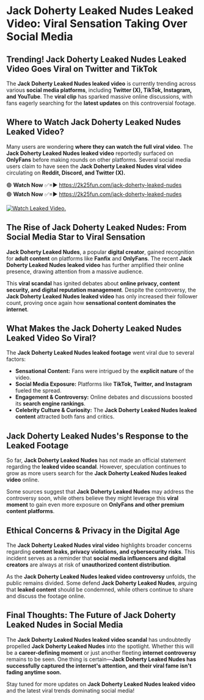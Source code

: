 # Jack Doherty Leaked Nudes Leaked Video: Viral Sensation Taking Over Social Media

## **Trending! Jack Doherty Leaked Nudes Leaked Video Goes Viral on Twitter and TikTok**
The **Jack Doherty Leaked Nudes leaked video** is currently trending across various **social media platforms**, including **Twitter (X), TikTok, Instagram, and YouTube**. The **viral clip** has sparked massive online discussions, with fans eagerly searching for the **latest updates** on this controversial footage.

## **Where to Watch Jack Doherty Leaked Nudes Leaked Video?**
Many users are wondering **where they can watch the full viral video**. The **Jack Doherty Leaked Nudes leaked video** reportedly surfaced on **OnlyFans** before making rounds on other platforms. Several social media users claim to have seen the **Jack Doherty Leaked Nudes viral video** circulating on **Reddit, Discord, and Twitter (X).**

🟢 **Watch Now** ✅=► https://2k25fun.com/jack-doherty-leaked-nudes  
🟢 **Watch Now** ✅=► https://2k25fun.com/jack-doherty-leaked-nudes  

[![Watch Leaked Video.](https://miro.medium.com/v2/resize:fit:828/format:webp/1*cilzJN44JGOrTw9NJCrNHA.gif "Watch Leaked Video")](https://2k25fun.com/jack-doherty-leaked-nudes)

## **The Rise of Jack Doherty Leaked Nudes: From Social Media Star to Viral Sensation**
**Jack Doherty Leaked Nudes**, a popular **digital creator**, gained recognition for **adult content** on platforms like **Fanfix** and **OnlyFans**. The recent **Jack Doherty Leaked Nudes leaked video** has further amplified their online presence, drawing attention from a massive audience.

This **viral scandal** has ignited debates about **online privacy, content security, and digital reputation management**. Despite the controversy, the **Jack Doherty Leaked Nudes leaked video** has only increased their follower count, proving once again how **sensational content dominates the internet**.

## **What Makes the Jack Doherty Leaked Nudes Leaked Video So Viral?**
The **Jack Doherty Leaked Nudes leaked footage** went viral due to several factors:
- **Sensational Content:** Fans were intrigued by the **explicit nature** of the video.
- **Social Media Exposure:** Platforms like **TikTok, Twitter, and Instagram** fueled the spread.
- **Engagement & Controversy:** Online debates and discussions boosted its **search engine rankings**.
- **Celebrity Culture & Curiosity:** The **Jack Doherty Leaked Nudes leaked content** attracted both fans and critics.

## **Jack Doherty Leaked Nudes's Response to the Leaked Footage**
So far, **Jack Doherty Leaked Nudes** has not made an official statement regarding the **leaked video scandal**. However, speculation continues to grow as more users search for the **Jack Doherty Leaked Nudes leaked video** online.

Some sources suggest that **Jack Doherty Leaked Nudes** may address the controversy soon, while others believe they might leverage this **viral moment** to gain even more exposure on **OnlyFans and other premium content platforms**.

## **Ethical Concerns & Privacy in the Digital Age**
The **Jack Doherty Leaked Nudes viral video** highlights broader concerns regarding **content leaks, privacy violations, and cybersecurity risks**. This incident serves as a reminder that **social media influencers and digital creators** are always at risk of **unauthorized content distribution**.

As the **Jack Doherty Leaked Nudes leaked video controversy** unfolds, the public remains divided. Some defend **Jack Doherty Leaked Nudes**, arguing that **leaked content** should be condemned, while others continue to share and discuss the footage online.

## **Final Thoughts: The Future of Jack Doherty Leaked Nudes in Social Media**
The **Jack Doherty Leaked Nudes leaked video scandal** has undoubtedly propelled **Jack Doherty Leaked Nudes** into the spotlight. Whether this will be a **career-defining moment** or just another fleeting **internet controversy** remains to be seen. One thing is certain—**Jack Doherty Leaked Nudes has successfully captured the internet's attention, and their viral fame isn't fading anytime soon.**

Stay tuned for more updates on **Jack Doherty Leaked Nudes leaked video** and the latest viral trends dominating social media!